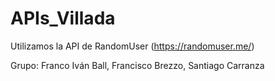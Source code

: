 # APIs_Villada

Utilizamos la API de RandomUser (https://randomuser.me/)

Grupo: Franco Iván Ball, Francisco Brezzo, Santiago Carranza